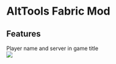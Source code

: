# AltTools Fabric Mod

## Features

Player name and server in game title  
![](https://yeleha.co/3n2ZJyv)



